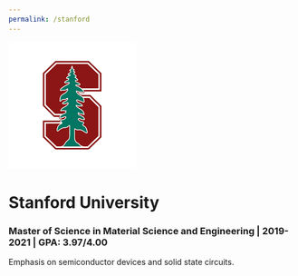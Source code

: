 ```yaml
---
permalink: /stanford
---
```

![Stanford image](/images/stanford.png)
# Stanford University
### Master of Science in Material Science and Engineering | 2019-2021 | GPA: 3.97/4.00

Emphasis on semiconductor devices and solid state circuits.

